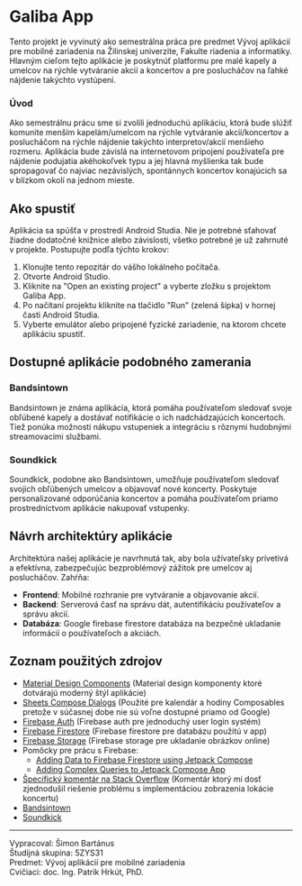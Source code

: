 # Galiba App

Tento projekt je vyvinutý ako semestrálna práca pre predmet Vývoj aplikácií pre mobilné zariadenia na Žilinskej univerzite, Fakulte riadenia a informatiky. Hlavným cieľom tejto aplikácie je poskytnúť platformu pre malé kapely a umelcov na rýchle vytváranie akcií a koncertov a pre poslucháčov na ľahké nájdenie takýchto vystúpení.

### Úvod

Ako semestrálnu prácu sme si zvolili jednoduchú aplikáciu, ktorá bude slúžiť komunite menším kapelám/umelcom na rýchle vytváranie akcií/koncertov a poslucháčom na rýchle nájdenie takýchto interpretov/akcií menšieho rozmeru. Aplikácia bude závislá na internetovom pripojení používateľa pre nájdenie podujatia akéhokoľvek typu a jej hlavná myšlienka tak bude spropagovať čo najviac nezávislých, spontánnych koncertov konajúcich sa v blízkom okolí na jednom mieste.

## Ako spustiť

Aplikácia sa spúšťa v prostredí Android Studia. Nie je potrebné sťahovať žiadne dodatočné knižnice alebo závislosti, všetko potrebné je už zahrnuté v projekte. Postupujte podľa týchto krokov:

1. Klonujte tento repozitár do vášho lokálneho počítača.
2. Otvorte Android Studio.
3. Kliknite na "Open an existing project" a vyberte zložku s projektom Galiba App.
4. Po načítaní projektu kliknite na tlačidlo "Run" (zelená šípka) v hornej časti Android Studia.
5. Vyberte emulátor alebo pripojené fyzické zariadenie, na ktorom chcete aplikáciu spustiť.

## Dostupné aplikácie podobného zamerania

### Bandsintown

Bandsintown je známa aplikácia, ktorá pomáha používateľom sledovať svoje obľúbené kapely a dostávať notifikácie o ich nadchádzajúcich koncertoch. Tiež ponúka možnosti nákupu vstupeniek a integráciu s rôznymi hudobnými streamovacími službami.

### Soundkick

Soundkick, podobne ako Bandsintown, umožňuje používateľom sledovať svojich obľúbených umelcov a objavovať nové koncerty. Poskytuje personalizované odporúčania koncertov a pomáha používateľom priamo prostredníctvom aplikácie nakupovať vstupenky.

## Návrh architektúry aplikácie

Architektúra našej aplikácie je navrhnutá tak, aby bola užívateľsky prívetivá a efektívna, zabezpečujúc bezproblémový zážitok pre umelcov aj poslucháčov. Zahŕňa:

- **Frontend**: Mobilné rozhranie pre vytváranie a objavovanie akcií.
- **Backend**: Serverová časť na správu dát, autentifikáciu používateľov a správu akcií.
- **Databáza**: Google firebase firestore databáza na bezpečné ukladanie informácií o používateľoch a akciách.

## Zoznam použitých zdrojov

- [Material Design Components](https://m3.material.io/components) (Material design komponenty ktoré dotvárajú moderný štýl aplikácie)
- [Sheets Compose Dialogs](https://github.com/maxkeppeler/sheets-compose-dialogs) (Použité pre kalendár a hodiny Composables pretože v súčasnej dobe nie sú voľne dostupné priamo od Google)
- [Firebase Auth](https://firebase.google.com/docs/auth) (Firebase auth pre jednoduchý user login systém)
- [Firebase Firestore](https://firebase.google.com/docs/firestore) (Firebase firestore pre databázu použitú v app)
- [Firebase Storage](https://firebase.google.com/docs/storage) (Firebase storage pre ukladanie obrázkov online)
- Pomôcky pre prácu s Firebase:
  - [Adding Data to Firebase Firestore using Jetpack Compose](https://www.geeksforgeeks.org/android-jetpack-compose-add-data-to-firebase-firestore/?ref=ml_lbp)
  - [Adding Complex Queries to Jetpack Compose App](https://firebase.blog/posts/2023/12/adding-complex-queries-to-jetpack-compose-app/)
- [Špecifický komentár na Stack Overflow](https://stackoverflow.com/a/6018141) (Komentár ktorý mi dosť zjednodušil riešenie problému s implementáciou zobrazenia lokácie koncertu)
- [Bandsintown](https://www.bandsintown.com)
- [Soundkick](https://www.soundkick.com)

---

Vypracoval: Šimon Bartánus  
Študijná skupina: 5ZYS31  
Predmet: Vývoj aplikácií pre mobilné zariadenia  
Cvičiaci: doc. Ing. Patrik Hrkút, PhD.
